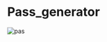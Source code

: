 # Pass_generator
![pas](https://user-images.githubusercontent.com/45174825/189093910-dafeb458-9216-4d06-9958-ca08d75e0414.png)

